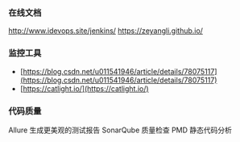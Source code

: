 ### 在线文档

http://www.idevops.site/jenkins/
https://zeyangli.github.io/

### 监控工具
* [https://blog.csdn.net/u011541946/article/details/78075117](https://blog.csdn.net/u011541946/article/details/78075117)
* [https://catlight.io/](https://catlight.io/)

### 代码质量
Allure 生成更美观的测试报告
SonarQube 质量检查
PMD 静态代码分析
